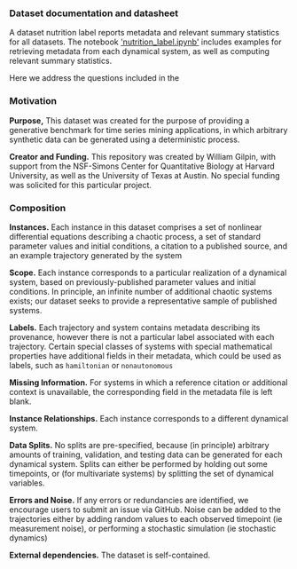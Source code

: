 ### Dataset documentation and datasheet

A dataset nutrition label reports metadata and relevant summary statistics for all datasets. The notebook ['nutrition_label.ipynb'](nutrition_label.ipynb) includes examples for retrieving metadata from each dynamical system, as well as computing relevant summary statistics.



Here we address the questions included in the 

### Motivation

**Purpose,** This dataset was created for the purpose of providing a generative benchmark for time series mining applications, in which arbitrary synthetic data can be generated using a deterministic process.

**Creator and Funding.** This repository was created by William Gilpin, with support from the NSF-Simons Center for Quantitative Biology at Harvard University, as well as the University of Texas at Austin. No special funding was solicited for this particular project.

### Composition

**Instances.** Each instance in this dataset comprises a set of nonlinear differential equations describing a chaotic process, a set of standard parameter values and initial conditions, a citation to a published source, and an example trajectory generated by the system

**Scope.** Each instance corresponds to a particular realization of a dynamical system, based on previously-published parameter values and initial conditions. In principle, an infinite number of additional chaotic systems exists; our dataset seeks to provide a representative sample of published systems.

**Labels.** Each trajectory and system contains metadata describing its provenance, however there is not a particular label associated with each trajectory. Certain special classes of systems with special mathematical properties have additional fields in their metadata, which could be used as labels, such as `hamiltonian` or `nonautonomous`

**Missing Information.** For systems in which a reference citation or additional context is unavailable, the corresponding field in the metadata file is left blank.

**Instance Relationships.** Each instance corresponds to a different dynamical system.

**Data Splits.** No splits are pre-specified, because (in principle) arbitrary amounts of training, validation, and testing data can be generated for each dynamical system. Splits can either be performed by holding out some timepoints, or (for multivariate systems) by splitting the set of dynamical variables.

**Errors and Noise.** If any errors or redundancies are identified, we encourage users to submit an issue via GitHub. Noise can be added to the trajectories either by adding random values to each observed timepoint (ie measurement noise), or performing a stochastic simulation (ie stochastic dynamics)

**External dependencies.** The dataset is self-contained.



